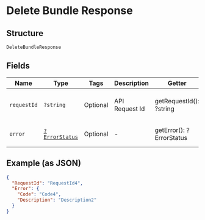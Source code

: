 
# Delete Bundle Response

## Structure

`DeleteBundleResponse`

## Fields

| Name | Type | Tags | Description | Getter | Setter |
|  --- | --- | --- | --- | --- | --- |
| `requestId` | `?string` | Optional | API Request Id | getRequestId(): ?string | setRequestId(?string requestId): void |
| `error` | [`?ErrorStatus`](../../doc/models/error-status.md) | Optional | - | getError(): ?ErrorStatus | setError(?ErrorStatus error): void |

## Example (as JSON)

```json
{
  "RequestId": "RequestId4",
  "Error": {
    "Code": "Code4",
    "Description": "Description2"
  }
}
```

